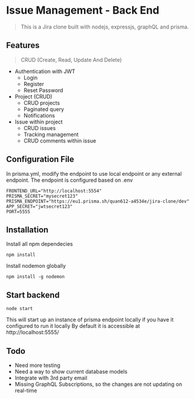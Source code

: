 # Issue Management - Back End

> This is a Jira clone built with nodejs, expressjs, graphQL and prisma.

## Features

> CRUD (Create, Read, Update And Delete)

- Authentication with JWT
  - Login 
  - Register
  - Reset Password
- Project (CRUD)
  - CRUD projects
  - Paginated query
  - Notifications
- Issue within project
  - CRUD issues
  - Tracking management
  - CRUD comments within issue

## Configuration File

In prisma.yml, modify the endpoint to use local endpoint or any external endpoint.
The endpoint is configured based on .env

```ENV
FRONTEND_URL="http://localhost:5554"
PRISMA_SECRET="mysecret123"
PRISMA_ENDPOINT="https://eu1.prisma.sh/quan612-a4534e/jira-clone/dev"
APP_SECRET="jwtsecret123"
PORT=5555
```

## Installation

Install all npm dependecies

```console
npm install
```

Install nodemon globally

```console
npm install -g nodemon
```


## Start backend

```console
node start
```
This will start up an instance of prisma endpoint locally if you have it configured to run it locally
By default it is accessible at http://localhost:5555/

## Todo
- Need more testing
- Need a way to show current database models
- Integrate with 3rd party email
- Missing GraphQL Subscriptions, so the changes are not updating on real-time
